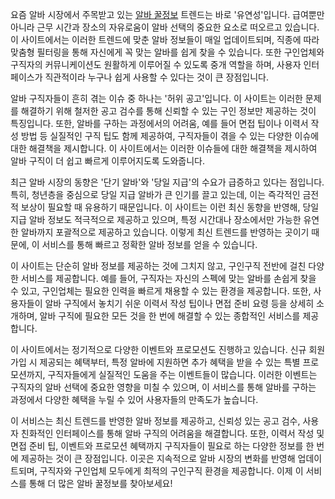 <p>요즘 알바 시장에서 주목받고 있는 <a href="https://misooda.in/">알바 꿀정보</a> 트렌드는 바로 '유연성'입니다. 급여뿐만 아니라 근무 시간과 장소의 자유로움이 알바 선택의 중요한 요소로 떠오르고 있습니다. 이 사이트에서는 이러한 트렌드에 맞춘 알바 정보들이 매일 업데이트되며, 직종에 따라 맞춤형 필터링을 통해 자신에게 꼭 맞는 알바를 쉽게 찾을 수 있습니다. 또한 구인업체와 구직자의 커뮤니케이션도 원활하게 이루어질 수 있도록 중개 역할을 하며, 사용자 인터페이스가 직관적이라 누구나 쉽게 사용할 수 있다는 것이 큰 장점입니다.</p>

<p>알바 구직자들이 흔히 겪는 이슈 중 하나는 '허위 공고'입니다. 이 사이트는 이러한 문제를 해결하기 위해 철저한 공고 검수를 통해 신뢰할 수 있는 구인 정보만 제공하는 것이 특징입니다. 또한, 알바를 구하는 과정에서의 어려움, 예를 들어 면접 팁이나 이력서 작성 방법 등 실질적인 구직 팁도 함께 제공하여, 구직자들이 겪을 수 있는 다양한 이슈에 대한 해결책을 제시합니다. 이 사이트에서는 이러한 이슈들에 대한 해결책을 제시하여 알바 구직이 더 쉽고 빠르게 이루어지도록 도와줍니다.</p>

<p>최근 알바 시장의 동향은 '단기 알바'와 '당일 지급'의 수요가 급증하고 있다는 점입니다. 특히, 청년층을 중심으로 당일 지급 알바가 큰 인기를 끌고 있는데, 이는 즉각적인 금전적 보상이 필요할 때 유용하기 때문입니다. 이 사이트는 이런 최신 동향을 반영해, 당일 지급 알바 정보도 적극적으로 제공하고 있으며, 특정 시간대나 장소에서만 가능한 유연한 알바까지 포괄적으로 제공하고 있습니다. 이렇게 최신 트렌드를 반영하는 곳이기 때문에, 이 서비스를 통해 빠르고 정확한 알바 정보를 얻을 수 있습니다.</p>

<p>이 사이트는 단순히 알바 정보를 제공하는 것에 그치지 않고, 구인구직 전반에 걸친 다양한 서비스를 제공합니다. 예를 들어, 구직자는 자신의 스펙에 맞는 알바를 손쉽게 찾을 수 있고, 구인업체는 필요한 인력을 빠르게 채용할 수 있는 환경을 제공합니다. 또한, 사용자들이 알바 구직에서 놓치기 쉬운 이력서 작성 팁이나 면접 준비 요령 등을 상세히 소개하며, 알바 구직에 필요한 모든 것을 한 번에 해결할 수 있는 종합적인 서비스를 제공합니다.</p>

<p>이 사이트에서는 정기적으로 다양한 이벤트와 프로모션도 진행하고 있습니다. 신규 회원 가입 시 제공되는 혜택부터, 특정 알바에 지원하면 추가 혜택을 받을 수 있는 특별 프로모션까지, 구직자들에게 실질적인 도움을 주는 이벤트들이 많습니다. 이러한 이벤트는 구직자의 알바 선택에 중요한 영향을 미칠 수 있으며, 이 서비스를 통해 알바를 구하는 과정에서 다양한 혜택을 누릴 수 있어 사용자들의 만족도가 높습니다.</p>

<p>이 서비스는 최신 트렌드를 반영한 알바 정보를 제공하고, 신뢰성 있는 공고 검수, 사용자 친화적인 인터페이스를 통해 알바 구직의 어려움을 해결합니다. 또한, 이력서 작성 및 면접 준비 팁, 이벤트와 프로모션 혜택까지 구직자들이 필요로 하는 다양한 정보를 한 번에 제공하는 것이 큰 장점입니다. 이곳은 지속적으로 알바 시장의 변화를 반영해 업데이트되며, 구직자와 구인업체 모두에게 최적의 구인구직 환경을 제공합니다. 이제 이 서비스를 통해 더 많은 알바 꿀정보를 찾아보세요!</p>
